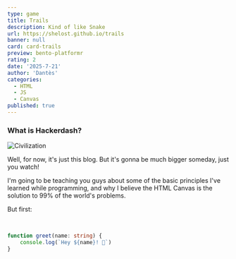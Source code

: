 ```yaml
---
type: game
title: Trails
description: Kind of like Snake
url: https://shelost.github.io/trails
banner: null
card: card-trails
preview: bento-platformr
rating: 2
date: '2025-7-21'
author: 'Dantès'
categories:
  - HTML
  - JS
  - Canvas
published: true
---
```


### What is Hackerdash?

![Civilization](/card/card-platformr.png)

Well, for now, it's just this blog. But it's gonna be much bigger someday, just you watch!

I'm going to be teaching you guys about some of the basic principles I've learned while programming, and why I believe the HTML Canvas is the solution to 99% of the world's problems.

But first:

&nbsp;

```ts
function greet(name: string) {
	console.log(`Hey ${name}! 👋`)
}
```
